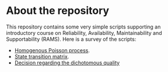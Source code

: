 # About the repository
This repository contains some very simple scripts supporting an introductory course on Reliability, Availability, Maintainability and Supportability (RAMS). Here is a survey of the scripts:
- [Homogenous Poisson process](http://nbviewer.jupyter.org/github/chrisrijsdijk/RAMS/blob/master/sitetext/PoissonDistribution.ipynb).
- [State transition matrix](http://nbviewer.jupyter.org/github/chrisrijsdijk/RAMS/blob/master/sitetext/StateTransitionMatrix.ipynb).
- [Decision regarding the dichotomous quality](http://nbviewer.jupyter.org/github/chrisrijsdijk/RAMS/blob/master/sitetext/DecideOnQuality.ipynb)
